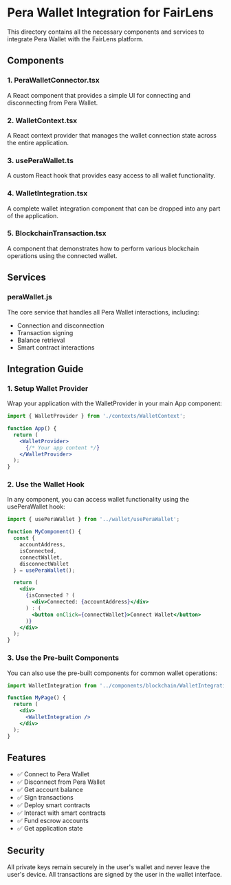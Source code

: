 # Pera Wallet Integration for FairLens

This directory contains all the necessary components and services to integrate Pera Wallet with the FairLens platform.

## Components

### 1. PeraWalletConnector.tsx
A React component that provides a simple UI for connecting and disconnecting from Pera Wallet.

### 2. WalletContext.tsx
A React context provider that manages the wallet connection state across the entire application.

### 3. usePeraWallet.ts
A custom React hook that provides easy access to all wallet functionality.

### 4. WalletIntegration.tsx
A complete wallet integration component that can be dropped into any part of the application.

### 5. BlockchainTransaction.tsx
A component that demonstrates how to perform various blockchain operations using the connected wallet.

## Services

### peraWallet.js
The core service that handles all Pera Wallet interactions, including:
- Connection and disconnection
- Transaction signing
- Balance retrieval
- Smart contract interactions

## Integration Guide

### 1. Setup Wallet Provider
Wrap your application with the WalletProvider in your main App component:

```jsx
import { WalletProvider } from './contexts/WalletContext';

function App() {
  return (
    <WalletProvider>
      {/* Your app content */}
    </WalletProvider>
  );
}
```

### 2. Use the Wallet Hook
In any component, you can access wallet functionality using the usePeraWallet hook:

```jsx
import { usePeraWallet } from '../wallet/usePeraWallet';

function MyComponent() {
  const { 
    accountAddress, 
    isConnected, 
    connectWallet, 
    disconnectWallet 
  } = usePeraWallet();

  return (
    <div>
      {isConnected ? (
        <div>Connected: {accountAddress}</div>
      ) : (
        <button onClick={connectWallet}>Connect Wallet</button>
      )}
    </div>
  );
}
```

### 3. Use the Pre-built Components
You can also use the pre-built components for common wallet operations:

```jsx
import WalletIntegration from '../components/blockchain/WalletIntegration';

function MyPage() {
  return (
    <div>
      <WalletIntegration />
    </div>
  );
}
```

## Features

- ✅ Connect to Pera Wallet
- ✅ Disconnect from Pera Wallet
- ✅ Get account balance
- ✅ Sign transactions
- ✅ Deploy smart contracts
- ✅ Interact with smart contracts
- ✅ Fund escrow accounts
- ✅ Get application state

## Security

All private keys remain securely in the user's wallet and never leave the user's device. All transactions are signed by the user in the wallet interface.